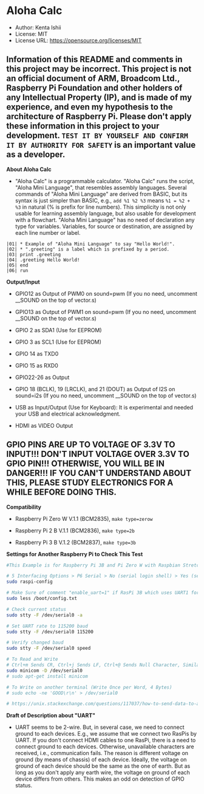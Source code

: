 # Aloha Calc

* Author: Kenta Ishii
* License: MIT
* License URL: https://opensource.org/licenses/MIT

## Information of this README and comments in this project may be incorrect. This project is not an official document of ARM, Broadcom Ltd., Raspberry Pi Foundation and other holders of any Intellectual Property (IP), and is made of my experience, and even my hypothesis to the architecture of Raspberry Pi. Please don't apply these information in this project to your development. `TEST IT BY YOURSELF AND CONFIRM IT BY AUTHORITY FOR SAFETY` is an important value as a developer.

**About Aloha Calc**

* "Aloha Calc" is a programmable calculator. "Aloha Calc" runs the script, "Aloha Mini Language", that resembles assembly languages. Several commands of "Aloha Mini Language" are derived from BASIC, but its syntax is just simpler than BASIC, e.g., `add %1 %2 %3` means `%1 = %2 + %3` in natural (% is prefix for line numbers). This simplicity is not only usable for learning assembly language, but also usable for development with a flowchart. "Aloha Mini Language" has no need of declaration any type for variables. Variables, for source or destination, are assigned by each line number or label.

```
|01| * Example of "Aloha Mini Language" to say "Hello World!".
|02| * ".greeting" is a label which is prefixed by a period.
|03| print .greeting
|04| .greeting Hello World!
|05| end
|06| run
```

**Output/Input**

* GPIO12 as Output of PWM0 on sound=pwm (If you no need, uncomment __SOUND on the top of vector.s)

* GPIO13 as Output of PWM1 on sound=pwm (If you no need, uncomment __SOUND on the top of vector.s)

* GPIO 2 as SDA1 (Use for EEPROM)

* GPIO 3 as SCL1 (Use for EEPROM)

* GPIO 14 as TXD0

* GPIO 15 as RXD0

* GPIO22-26 as Output

* GPIO 18 (BCLK), 19 (LRCLK), and 21 (DOUT) as Output of I2S on sound=i2s (If you no need, uncomment __SOUND on the top of vector.s)

* USB as Input/Output (Use for Keyboard): It is experimental and needed your USB and electrical acknowledgment.

* HDMI as VIDEO Output

## GPIO PINS ARE UP TO VOLTAGE OF 3.3V TO INPUT!!! DON'T INPUT VOLTAGE OVER 3.3V TO GPIO PIN!!! OTHERWISE, YOU WILL BE IN DANGER!!! IF YOU CAN'T UNDERSTAND ABOUT THIS, PLEASE STUDY ELECTRONICS FOR A WHILE BEFORE DOING THIS.

**Compatibility**

* Raspberry Pi Zero W V.1.1 (BCM2835), `make type=zerow`

* Raspberry Pi 2 B V.1.1 (BCM2836), `make type=2b`

* Raspberry Pi 3 B V.1.2 (BCM2837), `make type=3b`

**Settings for Another Raspberry Pi to Check This Test**

```bash
#This Example is for Raspberry Pi 3B and Pi Zero W with Raspbian Stretch 

# 5 Interfacing Options > P6 Serial > No (serial login shell) > Yes (serial interface) > OK > Finish (Reboot)
sudo raspi-config

# Make Sure of comment "enable_uart=1" if RasPi 3B which uses UART1 for the interface
sudo less /boot/config.txt

# Check current status
sudo stty -F /dev/serial0 -a

# Set UART rate to 115200 baud
sudo stty -F /dev/serial0 115200

# Verify changed baud
sudo stty -F /dev/serial0 speed

# To Read and Write
# Ctrl+m Sends CR, Ctrl+j Sends LF, Ctrl+@ Sends Null Character, Similar to Macros of TeraTerm
sudo minicom -D /dev/serial0
# sudo apt-get install minicom

# To Write on another terminal (Write Once per Word, 4 Bytes)
# sudo echo -ne 'GOOD\r\n' > /dev/serial0

# https://unix.stackexchange.com/questions/117037/how-to-send-data-to-a-serial-port-and-see-any-answer
```

**Draft of Description about "UART"**

* UART seems to be 2-wire. But, in several case, we need to connect ground to each devices. E.g., we assume that we connect two RasPis by UART. If you don't connect HDMI cables to one RasPi, there is a need to connect ground to each devices. Otherwise, unavailable characters are received, i.e., communication fails. The reason is different voltage on ground (by means of chassis) of each device. Ideally, the voltage on ground of each device should be the same as the one of earth. But as long as you don't apply any earth wire, the voltage on ground of each device differs from others. This makes an odd on detection of GPIO status.
